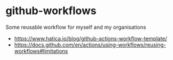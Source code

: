 # github-workflows
Some reusable workflow for myself and my organisations

- https://www.hatica.io/blog/github-actions-workflow-template/
- https://docs.github.com/en/actions/using-workflows/reusing-workflows#limitations
  
